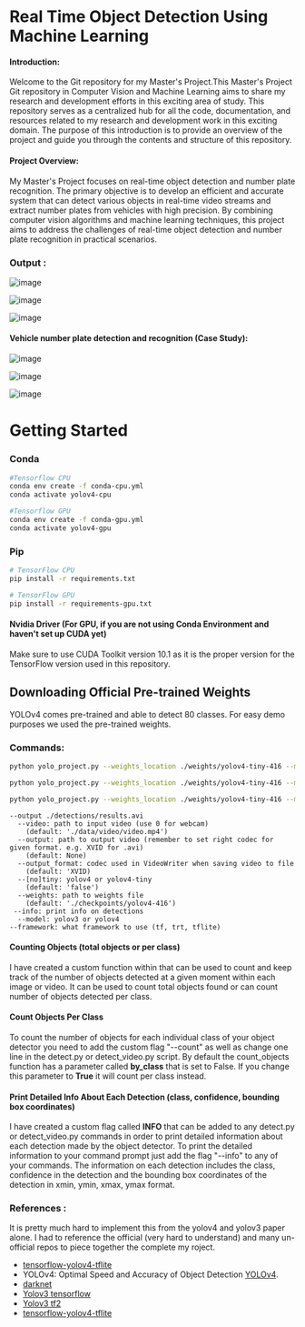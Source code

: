# Real Time Object Detection Using Machine Learning

#### Introduction:

Welcome to the Git repository for my Master's Project.This Master's Project Git repository in Computer Vision and Machine Learning aims to share my research and development efforts in this exciting area of study. This repository serves as a centralized hub for all the code, documentation, and resources related to my research and development work in this exciting domain. The purpose of this introduction is to provide an overview of the project and guide you through the contents and structure of this repository.

#### Project Overview:

My Master's Project focuses on real-time object detection and number plate recognition. The primary objective is to develop an efficient and accurate system that can detect various objects in real-time video streams and extract number plates from vehicles with high precision. By combining computer vision algorithms and machine learning techniques, this project aims to address the challenges of real-time object detection and number plate recognition in practical scenarios.

### Output :

![image](https://github.com/Shismohammad/Real-Time-Object-Detection-Using-Machine-Learning/blob/master/Images/test.jpg)

![image](https://github.com/Shismohammad/Real-Time-Object-Detection-Using-Machine-Learning/blob/master/Images/test2.jpg)

![image](https://github.com/Shismohammad/Real-Time-Object-Detection-Using-Machine-Learning/blob/master/Images/test3.jpg)

#### Vehicle number plate detection and recognition (Case Study): 

![image](https://github.com/Shismohammad/Real-Time-Object-Detection-Using-Machine-Learning/blob/master/Images/car.jpg)

![image](https://github.com/Shismohammad/Real-Time-Object-Detection-Using-Machine-Learning/blob/master/Images/numberplate.jpg)

![image](https://github.com/Shismohammad/Real-Time-Object-Detection-Using-Machine-Learning/blob/master/Images/car2.jpg)


# Getting Started
### Conda

```bash
#Tensorflow CPU
conda env create -f conda-cpu.yml
conda activate yolov4-cpu

#Tensorflow GPU
conda env create -f conda-gpu.yml
conda activate yolov4-gpu
```

### Pip
```bash
# TensorFlow CPU
pip install -r requirements.txt

# TensorFlow GPU
pip install -r requirements-gpu.txt
```
#### Nvidia Driver (For GPU, if you are not using Conda Environment and haven't set up CUDA yet)
Make sure to use CUDA Toolkit version 10.1 as it is the proper version for the TensorFlow version used in this repository.

## Downloading Official Pre-trained Weights
YOLOv4 comes pre-trained and able to detect 80 classes. For easy demo purposes we used the pre-trained weights.

### Commands:

```bash
python yolo_project.py --weights_location ./weights/yolov4-tiny-416 --model yolov4 --video_location cars_test.mp4

python yolo_project.py --weights_location ./weights/yolov4-tiny-416 --model yolov4 --video_location 0

python yolo_project.py --weights_location ./weights/yolov4-tiny-416 --model yolov3 --video_location ./test/video.mp4
```

```
--output ./detections/results.avi
  --video: path to input video (use 0 for webcam)
    (default: './data/video/video.mp4')
  --output: path to output video (remember to set right codec for given format. e.g. XVID for .avi)
    (default: None)
  --output_format: codec used in VideoWriter when saving video to file
    (default: 'XVID)
  --[no]tiny: yolov4 or yolov4-tiny
    (default: 'false')
  --weights: path to weights file
    (default: './checkpoints/yolov4-416')
 --info: print info on detections
  --model: yolov3 or yolov4
--framework: what framework to use (tf, trt, tflite)
```

#### Counting Objects (total objects or per class)
I have created a custom function within that can be used to count and keep track of the number of objects detected at a given moment within each image or video. It can be used to count total objects found or can count number of objects detected per class.


#### Count Objects Per Class
To count the number of objects for each individual class of your object detector you need to add the custom flag "--count" as well as change one line in the detect.py or detect_video.py script. By default the count_objects function has a parameter called <strong>by_class</strong> that is set to False. If you change this parameter to <strong>True</strong> it will count per class instead.

#### Print Detailed Info About Each Detection (class, confidence, bounding box coordinates)
I have created a custom flag called <strong>INFO</strong> that can be added to any detect.py or detect_video.py commands in order to print detailed information about each detection made by the object detector. To print the detailed information to your command prompt just add the flag "--info" to any of your commands. The information on each detection includes the class, confidence in the detection and the bounding box coordinates of the detection in xmin, ymin, xmax, ymax format.

### References :

It is pretty much hard to implement this from the yolov4 and yolov3 paper alone. I had to reference the official (very hard to understand) and many un-official repos to piece together the complete my roject.

  * [tensorflow-yolov4-tflite](https://github.com/hunglc007/tensorflow-yolov4-tflite)
  * YOLOv4: Optimal Speed and Accuracy of Object Detection [YOLOv4](https://arxiv.org/abs/2004.10934).
  * [darknet](https://github.com/AlexeyAB/darknet)
  * [Yolov3 tensorflow](https://github.com/YunYang1994/tensorflow-yolov3)
  * [Yolov3 tf2](https://github.com/zzh8829/yolov3-tf2)
  * [tensorflow-yolov4-tflite](https://github.com/theAIGuysCode/tensorflow-yolov4-tflite)
